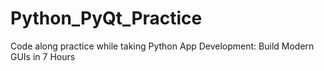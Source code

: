 # Python_PyQt_Practice
Code along practice while taking Python App Development: Build Modern GUIs in 7 Hours 
